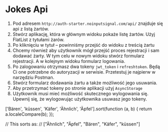 # Jokes Api

1. Pod adresem `http://auth-starter.noinputsignal.com/api/` znajduje się api z listą żartów. 
2. Stwórz aplikację, która w głównym widoku pokaże listę żartów. Użyj FlatList z tytułami żarów. 
3. Po kliknięciu w tytuł – powinniśmy przejść do widoku z treścią żartu
4. Chcemy również aby użytkownik mógł przejść proces rejestracji i sam dodawać żarty. W tym celu w nowym widoku stwórz formularz rejestracji. A w kolejnym widoku formularz logowania. 
5. Po zalogowaniu otrzymasz dwa tokeny `jwt_token` i `refreshtoken`. Będą Ci one potrzebne do autoryzacji w serwisie. Przetestuj je najpierw w narzędziu Postman.
6. Stwórz formularz dodawania żartu a także możliwość jego usuwania.
7. Aby przetrzymać tokeny po stronie aplikacji użyj `AsyncStorage`
8. Użytkownik musi mieć możliwość skutecznego wylogowania się. Upewnij się, że wylogowując użytkownika usuwasz jego tokeny.

['Bären', 'küssen', 'Käfer', 'Ähnlich', 'Äpfel'].sort(function (a, b) {
    return a.localeCompare(b);
});

// This sorts as:
// ["Ähnlich", "Äpfel", "Bären", "Käfer", "küssen"]